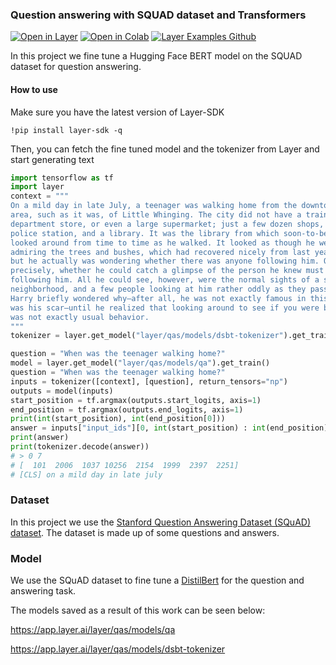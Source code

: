 ### Question answering with SQUAD dataset and Transformers
[![Open in Layer](https://development.layer.co/assets/badge.svg)](https://development.layer.co/layer/qas/models/qa)
[![Open in Colab](https://colab.research.google.com/assets/colab-badge.svg)](https://drive.google.com/file/d/1h8M_sLKAbvsAA11qgSPsOc98g08RB4_u/view?usp=sharing)
[![Layer Examples Github](https://badgen.net/badge/icon/github?icon=github&label)](https://github.com/layerai/examples)

In this project we fine tune a Hugging Face BERT model on the SQUAD dataset for question answering.


#### How to use
Make sure you have the latest version of Layer-SDK

``` !pip install layer-sdk -q ``` 

Then, you can fetch the fine tuned model and the tokenizer from Layer and start generating text

```python
import tensorflow as tf
import layer
context = """
On a mild day in late July, a teenager was walking home from the downtown
area, such as it was, of Little Whinging. The city did not have a train station, a
department store, or even a large supermarket; just a few dozen shops, a bank, a
police station, and a library. It was the library from which soon-to-be-sixteen-yearold Harry Potter was returning, with an old bookbag around his shoulder. He
looked around from time to time as he walked. It looked as though he were
admiring the trees and bushes, which had recovered nicely from last year’s drought,
but he actually was wondering whether there was anyone following him. Or, more
precisely, whether he could catch a glimpse of the person he knew must be
following him. All he could see, however, were the normal sights of a suburban
neighborhood, and a few people looking at him rather oddly as they passed him.
Harry briefly wondered why–after all, he was not exactly famous in this area, nor
was his scar–until he realized that looking around to see if you were being followed
was not exactly usual behavior. 
"""
tokenizer = layer.get_model("layer/qas/models/dsbt-tokenizer").get_train()

question = "When was the teenager walking home?"
model = layer.get_model("layer/qas/models/qa").get_train()
question = "When was the teenager walking home?"
inputs = tokenizer([context], [question], return_tensors="np")
outputs = model(inputs)
start_position = tf.argmax(outputs.start_logits, axis=1)
end_position = tf.argmax(outputs.end_logits, axis=1)
print(int(start_position), int(end_position[0]))
answer = inputs["input_ids"][0, int(start_position) : int(end_position) + 1]
print(answer)
print(tokenizer.decode(answer))
# > 0 7
# [  101  2006  1037 10256  2154  1999  2397  2251]
# [CLS] on a mild day in late july
```
### Dataset 
In this project we use the [Stanford Question Answering Dataset (SQuAD) dataset](https://huggingface.co/datasets/squad). 
The dataset is made up of some questions and answers. 
### Model 
We use the SQuAD dataset to fine tune a [DistilBert](https://huggingface.co/docs/transformers/model_doc/distilbert
) for the question and answering task. 

The models saved as a result of this work can be seen below: 

https://app.layer.ai/layer/qas/models/qa

https://app.layer.ai/layer/qas/models/dsbt-tokenizer
